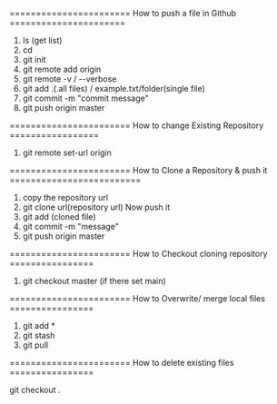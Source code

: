 ======================= How to push a file in Github ======================
1. ls (get list)
2. cd
3. git init
4. git remote add origin <gitLink>
5. git remote -v / --verbose
6. git add .(.all files) / example.txt/folder(single file)
7. git commit -m "commit message" 
8. git push origin master

=======================  How to change Existing Repository =================
1. git remote set-url origin <gitLink>

=======================  How to Clone a Repository & push it =========================
1. copy the repository url
2. git clone url(repository url)
Now push it
3. git add (cloned file)
4. git commit -m "message"
5. git push origin master


=======================  How to Checkout cloning repository ================
  
1. git checkout master   (if there set main)

=======================  How to Overwrite/ merge local files ================
1. git add  *
2. git stash
3. git pull

=======================  How to delete existing files  ================

 git checkout  .
